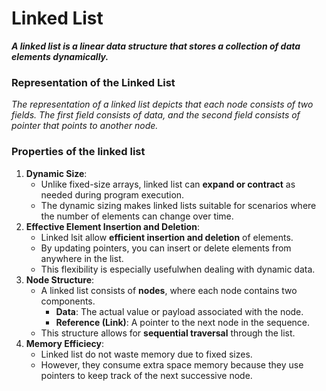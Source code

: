 # Linked List

***A linked list is a linear data structure that stores a collection of data elements dynamically.***

  ### Representation of the Linked List
  _The representation of a linked list depicts that each node consists of two fields. The first field consists of data, and the second field consists of pointer that points to another node._

### Properties of the linked list
1. **Dynamic Size**:
    - Unlike fixed-size arrays, linked list can **expand or contract** as needed during program execution.
    - The dynamic sizing makes linked lists suitable for scenarios where the number of elements can change over time.
2. **Effective Element Insertion and Deletion**:
    - Linked lsit allow **efficient insertion and deletion** of elements.
    - By updating pointers, you can insert or delete elements from anywhere in the list.
    - This flexibility is especially usefulwhen dealing with dynamic data.
3. **Node Structure**:
    - A linked list consists of **nodes**, where each node contains two components.
        - **Data**: The actual value or payload associated with the node.
        - **Reference (Link)**: A pointer to the next node in the sequence.
    - This structure allows for **sequential traversal** through the list.
4. **Memory Efficiecy**:
    - Linked list do not waste memory due to fixed sizes.
    - However, they consume extra space memory because they use pointers to keep track of the next successive node.
